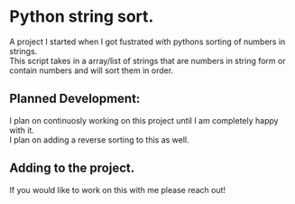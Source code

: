 # Python string sort.
A project I started when I got fustrated with pythons sorting of numbers in strings.</br>
This script takes in a array/list of strings that are numbers in string form or contain numbers and will sort them in order.

## Planned Development:
I plan on continuosly working on this project until I am completely happy with it.</br>
I plan on adding a reverse sorting to this as well. </br>

## Adding to the project.
If you would like to work on this with me please reach out!

